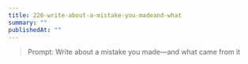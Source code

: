 ```yaml
---
title: 226-write-about-a-mistake-you-madeand-what
summary: ""
publishedAt: ""
---
```


> Prompt: Write about a mistake you made—and what came from it

